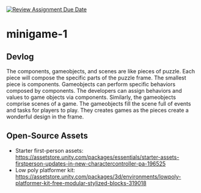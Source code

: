[![Review Assignment Due Date](https://classroom.github.com/assets/deadline-readme-button-22041afd0340ce965d47ae6ef1cefeee28c7c493a6346c4f15d667ab976d596c.svg)](https://classroom.github.com/a/d-DorLAf)
# minigame-1
## Devlog

The components, gameobjects, and scenes are like pieces of puzzle. Each piece will compose the specific parts of the puzzle frame. The smallest piece is components. Gameobjects can perform specific behaviors composed by components. The developers can assign behaviors and values to game objects via components. Similarly, the gameobjects comprise scenes of a game. The gameobjects fill the scene full of events and tasks for players to play. They creates games as the pieces create a wonderful design in the frame.


## Open-Source Assets
- Starter first-person assets: https://assetstore.unity.com/packages/essentials/starter-assets-firstperson-updates-in-new-charactercontroller-pa-196525
- Low poly platformer kit: https://assetstore.unity.com/packages/3d/environments/lowpoly-platformer-kit-free-modular-stylized-blocks-319018 
